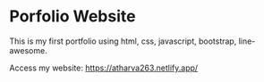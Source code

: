 # Porfolio Website
This is my first portfolio using html, css, javascript, bootstrap, line-awesome.

Access my website: https://atharva263.netlify.app/
